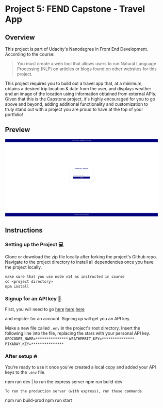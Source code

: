 # Project 5: FEND Capstone - Travel App

## Overview

This project is part of Udacity's Nanodegree in Front End Development. According to the course:
> You must create a web tool that allows users to run Natural Language Processing (NLP) on articles or blogs found on other websites for this project.

This project requires you to build out a travel app that, at a minimum, obtains a desired trip location & date from the user, and displays weather and an image of the location using information obtained from external APIs. Given that this is the Capstone project, it's highly encouraged for you to go above and beyond, adding additional functionality and customization to truly stand out with a project you are proud to have at the top of your portfolio!

## Preview

![Homepage screenshot](demo.png)

## Instructions
### Setting up the Project :computer:
Clone or download the zip file locally after forking the project's Github repo. Navigate to the project directory to install all dependencies once you have the project locally.
```
make sure that you use node v14 as instructed in course
cd <project directory>
npm install
```

### Signup for an API key :key:
First, you will need to go
[here](https://www.geonames.org/)
[here](https://www.weatherbit.io/)
[here](https://pixabay.com/)

and register for an account. Signing up will get you an API key.

Make a new file called `.env` in the project's root directory. Insert the following line into the file, replacing the stars with your personal API key.
`GEOCODES_NAME=***************`
`WEATHERBIT_KEY=***************`
`PIXABAY_KEY=***************`

### After setup :fire:

You're ready to use it once you've created a local copy and added your API keys to the `.env` file.

npm run dev | to run the express server
npm run build-dev
```
To run the production server (with express), run these commands
```
npm run build-prod
npm run start
```